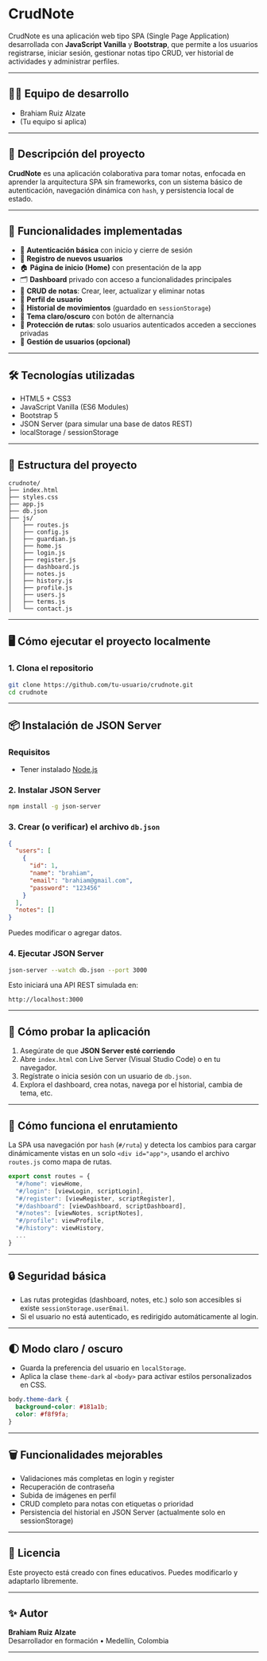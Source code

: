 
# CrudNote

CrudNote es una aplicación web tipo SPA (Single Page Application) desarrollada con **JavaScript Vanilla** y **Bootstrap**, que permite a los usuarios registrarse, iniciar sesión, gestionar notas tipo CRUD, ver historial de actividades y administrar perfiles.

---

## 🧑‍💻 Equipo de desarrollo

- Brahiam Ruiz Alzate  
- (Tu equipo si aplica)  

---

## 📌 Descripción del proyecto

**CrudNote** es una aplicación colaborativa para tomar notas, enfocada en aprender la arquitectura SPA sin frameworks, con un sistema básico de autenticación, navegación dinámica con `hash`, y persistencia local de estado.

---

## 🚀 Funcionalidades implementadas

- 🔐 **Autenticación básica** con inicio y cierre de sesión
- 👥 **Registro de nuevos usuarios**
- 🏠 **Página de inicio (Home)** con presentación de la app
- 🗂️ **Dashboard** privado con acceso a funcionalidades principales
- 📝 **CRUD de notas**: Crear, leer, actualizar y eliminar notas
- 👤 **Perfil de usuario**
- 📜 **Historial de movimientos** (guardado en `sessionStorage`)
- 🎨 **Tema claro/oscuro** con botón de alternancia
- 🔄 **Protección de rutas**: solo usuarios autenticados acceden a secciones privadas
- 📁 **Gestión de usuarios (opcional)**

---

## 🛠️ Tecnologías utilizadas

- HTML5 + CSS3
- JavaScript Vanilla (ES6 Modules)
- Bootstrap 5
- JSON Server (para simular una base de datos REST)
- localStorage / sessionStorage

---

## 📁 Estructura del proyecto

```
crudnote/
├── index.html
├── styles.css
├── app.js
├── db.json
├── js/
│   ├── routes.js
│   ├── config.js
│   ├── guardian.js
│   ├── home.js
│   ├── login.js
│   ├── register.js
│   ├── dashboard.js
│   ├── notes.js
│   ├── history.js
│   ├── profile.js
│   ├── users.js
│   ├── terms.js
│   └── contact.js
```

---

## 🖥️ Cómo ejecutar el proyecto localmente

### 1. Clona el repositorio

```bash
git clone https://github.com/tu-usuario/crudnote.git
cd crudnote
```

---

## 📦 Instalación de JSON Server

### Requisitos

- Tener instalado [Node.js](https://nodejs.org)

### 2. Instalar JSON Server

```bash
npm install -g json-server
```

### 3. Crear (o verificar) el archivo `db.json`

```json
{
  "users": [
    {
      "id": 1,
      "name": "brahiam",
      "email": "brahiam@gmail.com",
      "password": "123456"
    }
  ],
  "notes": []
}
```

Puedes modificar o agregar datos.

### 4. Ejecutar JSON Server

```bash
json-server --watch db.json --port 3000
```

Esto iniciará una API REST simulada en:
```
http://localhost:3000
```

---

## 🧪 Cómo probar la aplicación

1. Asegúrate de que **JSON Server esté corriendo**
2. Abre `index.html` con Live Server (Visual Studio Code) o en tu navegador.
3. Regístrate o inicia sesión con un usuario de `db.json`.
4. Explora el dashboard, crea notas, navega por el historial, cambia de tema, etc.

---

## 🧠 Cómo funciona el enrutamiento

La SPA usa navegación por `hash` (`#/ruta`) y detecta los cambios para cargar dinámicamente vistas en un solo `<div id="app">`, usando el archivo `routes.js` como mapa de rutas.

```js
export const routes = {
  "#/home": viewHome,
  "#/login": [viewLogin, scriptLogin],
  "#/register": [viewRegister, scriptRegister],
  "#/dashboard": [viewDashboard, scriptDashboard],
  "#/notes": [viewNotes, scriptNotes],
  "#/profile": viewProfile,
  "#/history": viewHistory,
  ...
}
```

---

## 🔒 Seguridad básica

- Las rutas protegidas (dashboard, notes, etc.) solo son accesibles si existe `sessionStorage.userEmail`.
- Si el usuario no está autenticado, es redirigido automáticamente al login.

---

## 🌓 Modo claro / oscuro

- Guarda la preferencia del usuario en `localStorage`.
- Aplica la clase `theme-dark` al `<body>` para activar estilos personalizados en CSS.

```css
body.theme-dark {
  background-color: #181a1b;
  color: #f8f9fa;
}
```

---

## 🗑️ Funcionalidades mejorables

- Validaciones más completas en login y register
- Recuperación de contraseña
- Subida de imágenes en perfil
- CRUD completo para notas con etiquetas o prioridad
- Persistencia del historial en JSON Server (actualmente solo en sessionStorage)

---

## 📄 Licencia

Este proyecto está creado con fines educativos. Puedes modificarlo y adaptarlo libremente.

---

## ✨ Autor

**Brahiam Ruiz Alzate**  
Desarrollador en formación • Medellín, Colombia

---
